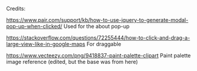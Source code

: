 Credits:

https://www.pair.com/support/kb/how-to-use-jquery-to-generate-modal-pop-up-when-clicked/
Used for the about pop-up

https://stackoverflow.com/questions/72255444/how-to-click-and-drag-a-large-view-like-in-google-maps
For draggable

https://www.vecteezy.com/png/9418837-paint-palette-clipart
Paint palette image reference (edited, but the base was from here)


